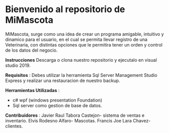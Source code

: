 # Bienvenido al repositorio de MiMascota

MiMascota, surge como una idea de crear un programa amigable, intuitivo y dinamico para el usuario, en el cual se permita llevar registro de una Veterinaria, con distintas opciones que le permitira tener un orden y control de los datos del negocio.

**Instrucciones**
Descarga o clona nuestro repositorio y ejecutalo en visual studio 2019.

**Requisitos** :
Debes utilizar la herramienta Sql Server Management Studio Express y realizar una restauracion de nuestro backup.

**Herramientas Utilizadas** :
- c# wpf (windows presentation Foundation)
- Sql server como gestion de base de datos.

**Contribuidores** :
Javier Raul Tabora Castejon- sistema de ventas e inventario.
Elvis Rodesno Alfaro- Mascotas.
Francis Joe Lara Chavez- clientes.
